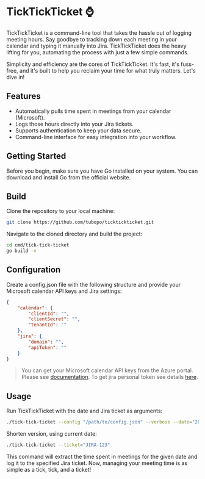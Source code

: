 # TickTickTicket ⌚️

TickTickTicket is a command-line tool that takes the hassle out of logging meeting hours. Say goodbye to tracking down each meeting in your calendar and typing it manually into Jira. TickTickTicket does the heavy lifting for you, automating the process with just a few simple commands.

Simplicity and efficiency are the cores of TickTickTicket. It's fast, it's fuss-free, and it's built to help you reclaim your time for what truly matters. Let's dive in!

## Features

+ Automatically pulls time spent in meetings from your calendar (Microsoft).
+ Logs those hours directly into your Jira tickets.
+ Supports authentication to keep your data secure.
+ Command-line interface for easy integration into your workflow.

## Getting Started

Before you begin, make sure you have Go installed on your system. You can download and install Go from the official website.

## Build

Clone the repository to your local machine:

```sh
git clone https://github.com/tubopo/ticktickticket.git
```

Navigate to the cloned directory and build the project:

```sh
cd cmd/tick-tick-ticket
go build -v
```

## Configuration

Create a config.json file with the following structure and provide your Microsoft calendar API keys and Jira settings:

```json
{
    "calendar": {
        "clientId": "",
        "clientSecret": "",
        "tenantId": ""
    },
    "jira": {
        "domain": "",
        "apiToken": ""
    }
}
```

> You can get your Microsoft calendar API keys from the Azure portal. Please see [documentation](https://learn.microsoft.com/en-us/entra/identity-platform/scenario-desktop-app-registration).
> To get jira personal token see details [here](https://confluence.atlassian.com/enterprise/using-personal-access-tokens-1026032365.html).

## Usage

Run TickTickTicket with the date and Jira ticket as arguments:

```sh
./tick-tick-ticket --config "/path/to/config.json" --verbose --date="2024-06-17" --ticket="JIRA-123"
```

Shorten version, using current date:

```sh
./tick-tick-ticket --ticket="JIRA-123"
```

This command will extract the time spent in meetings for the given date and log it to the specified Jira ticket.
Now, managing your meeting time is as simple as a tick, tick, and a ticket!
